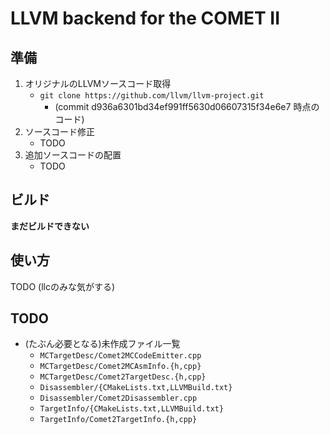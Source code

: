 # LLVM backend for the COMET II


## 準備
1. オリジナルのLLVMソースコード取得
    * `git clone https://github.com/llvm/llvm-project.git`
        * (commit d936a6301bd34ef991ff5630d06607315f34e6e7 時点のコード)
2. ソースコード修正
    * TODO
3. 追加ソースコードの配置
    * TODO


## ビルド
__まだビルドできない__


## 使い方
TODO (llcのみな気がする)


## TODO
* (たぶん必要となる)未作成ファイル一覧
    * `MCTargetDesc/Comet2MCCodeEmitter.cpp`
    * `MCTargetDesc/Comet2MCAsmInfo.{h,cpp}`
    * `MCTargetDesc/Comet2TargetDesc.{h,cpp}`
    * `Disassembler/{CMakeLists.txt,LLVMBuild.txt}`
    * `Disassembler/Comet2Disassembler.cpp`
    * `TargetInfo/{CMakeLists.txt,LLVMBuild.txt}`
    * `TargetInfo/Comet2TargetInfo.{h,cpp}`

